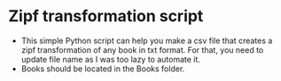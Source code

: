 # Zipf transformation script 

* This simple Python script can help you make a csv file that creates a zipf transformation of any book in txt format. For that, you need to update file name as I was too lazy to automate it. 
* Books should be located in the Books folder. 
